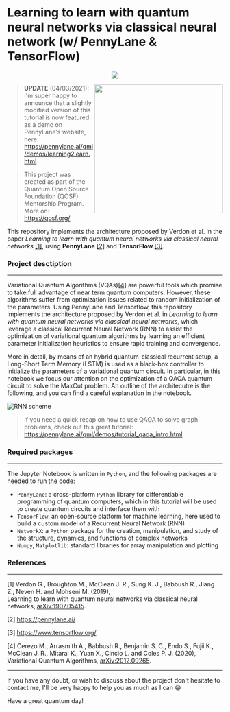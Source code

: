 # Learning to learn with quantum neural networks via classical neural network (w/ PennyLane & TensorFlow)  

<p align="center">
  <a href="https://colab.research.google.com/github/stfnmangini/Learning2learn/blob/main/Learning2Learn.ipynb">
    <img src="https://colab.research.google.com/assets/colab-badge.svg">
  </a>
</p>

<img src="/thumbnail.png" width="300px" align="right">

> **UPDATE** (04/03/2021): I'm super happy to announce that a slightly modified version of this tutorial is now featured as a demo on PennyLane's website, here: https://pennylane.ai/qml/demos/learning2learn.html

> This project was created as part of the Quantum Open Source Foundation (QOSF) Mentorship Program. More on: https://qosf.org/  
> 

This repository implements the architecture proposed by Verdon et al. in the paper *Learning to learn with quantum neural networks via classical neural networks* [[1]](#1), using **PennyLane** [[2]](#2) and **TensorFlow** [[3]](#3).  

### Project desctiption
---
Variational Quantum Algorithms (VQAs)[[4]](#4) are powerful tools which promise to take full advantage of near term quantum computers. However, these algorithms suffer from optimization issues related to random initialization of the parameters. Using PennyLane and Tensorflow, this repository implements the architecture proposed by Verdon et al. in *Learning to learn with quantum neural networks via classical neural networks*, which leverage a classical Recurrent Neural Network (RNN) to assist the optimization of variational quantum algorithms by learning an efficient parameter initialization heuristics to ensure rapid training and convergence.  

More in detail, by means of an hybrid quantum-classical recurrent setup, a Long-Short Term Memory (LSTM) is used as a black-box controller to initialize the parameters of a variational quantum circuit. In particular, in this notebook we focus our attention on the optimization of a QAOA quantum circuit to solve the MaxCut problem. An outline of the architecutre is the following, and you can find a careful explanation in the notebook.

![RNN scheme](/HybridLSTM.png)  

> If you need a quick recap on how to use QAOA to solve graph problems, check out this great tutorial: https://pennylane.ai/qml/demos/tutorial_qaoa_intro.html

### Required packages  
---
The Jupyter Notebook is written in `Python`, and the following packages are needed to run the code:  
- `PennyLane`:  a cross-platform `Python` library for differentiable programming of quantum computers, which in this tutorial will be used to create quantum circuits and interface them with  
- `TensorFlow`: an open-source platform for machine learning, here used to build a custom model of a Recurrent Neural Network (RNN)
- `NetworkX`: a `Python` package for the creation, manipulation, and study of the structure, dynamics, and functions of complex networks  
- `Numpy`, `Matplotlib`: standard libraries for array manipulation and plotting  

### References  
---
<a id="1">[1]</a>
Verdon G., Broughton M., McClean J. R., Sung K. J., Babbush R., Jiang Z., Neven H. and Mohseni M. (2019),  
Learning to learn with quantum neural networks via classical neural networks, [arXiv:1907.05415](https://arxiv.org/abs/1907.05415).

<a id="2">[2]</a>
https://pennylane.ai/

<a id="3">[3]</a>
https://www.tensorflow.org/  

<a id="4">[4]</a>
Cerezo M., Arrasmith A., Babbush R., Benjamin S. C., Endo S., Fujii K., McClean J. R., Mitarai K., Yuan X., Cincio L. and Coles P. J. (2020), Variational Quantum Algorithms, [arXiv:2012.09265](https://arxiv.org/abs/2012.09265).  

---  

If you have any doubt, or wish to discuss about the project don't hesitate to contact me, I'll be very happy to help you as much as I can 😁

Have a great quantum day!
